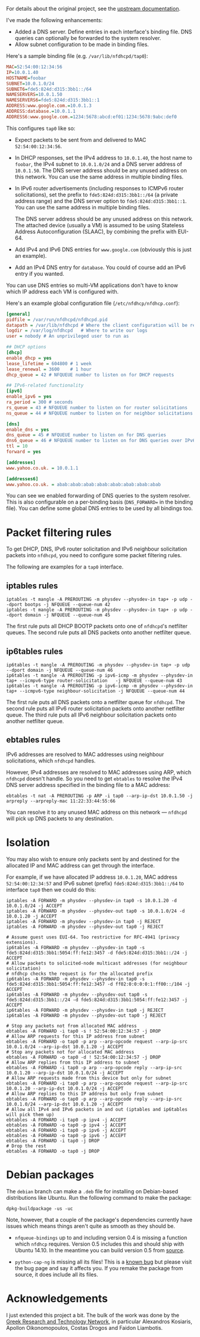 For details about the original project, see the [upstream documentation](https://www.synnefo.org/docs/nfdhcpd/latest/index.html).

I've made the following enhancements:

- Added a DNS server. Define entries in each interface's binding file. DNS queries can optionally be forwarded to the system resolver.
- Allow subnet configuration to be made in binding files.

Here's a sample binding file (e.g. `/var/lib/nfdhcpd/tap0`):

```ini
MAC=52:54:00:12:34:56
IP=10.0.1.40
HOSTNAME=foobar
SUBNET=10.0.1.0/24
SUBNET6=fde5:824d:d315:3bb1::/64
NAMESERVERS=10.0.1.50
NAMESERVERS6=fde5:824d:d315:3bb1::1
ADDRESS:www.google.com.=10.0.1.3
ADDRESS:database.=10.0.1.1
ADDRESS6:www.google.com.=1234:5678:abcd:ef01:1234:5678:9abc:def0
```

This configures `tap0` like so:

- Expect packets to be sent from and delivered to MAC `52:54:00:12:34:56`.

- In DHCP responses, set the IPv4 address to `10.0.1.40`, the host name to `foobar`, the IPv4 subnet to `10.0.1.0/24` and a DNS server address of `10.0.1.50`. The DNS server address should be any unused address on this network. You can use the same address in multiple binding files.

- In IPv6 router advertisements (including responses to ICMPv6 router solicitations), set the prefix to `fde5:824d:d315:3bb1::/64` (a private address range) and the DNS server option to `fde5:824d:d315:3bb1::1`. You can use the same address in multiple binding files.

  The DNS server address should be any unused address on this network. The attached device (usually a VM) is assumed to be using Stateless Address Autoconfiguration (SLAAC), by combining the prefix with EUI-64.

- Add IPv4 and IPv6 DNS entries for `www.google.com` (obviously this is just an example).

- Add an IPv4 DNS entry for `database`. You could of course add an IPv6 entry if you wanted.

You can use DNS entries so multi-VM applications don't have to know which IP address each VM is configured with.

Here's an example global configuration file (`/etc/nfdhcp/nfdhcp.conf`):

```ini
[general]
pidfile = /var/run/nfdhcpd/nfdhcpd.pid
datapath = /var/lib/nfdhcpd # Where the client configuration will be read from
logdir = /var/log/nfdhcpd   # Where to write our logs
user = nobody # An unprivileged user to run as

## DHCP options
[dhcp]
enable_dhcp = yes
lease_lifetime = 604800 # 1 week
lease_renewal = 3600 	# 1 hour
dhcp_queue = 42 # NFQUEUE number to listen on for DHCP requests

## IPv6-related functionality
[ipv6]
enable_ipv6 = yes
ra_period = 300 # seconds
rs_queue = 43 # NFQUEUE number to listen on for router solicitations
ns_queue = 44 # NFQUEUE number to listen on for neighbor solicitations

[dns]
enable_dns = yes
dns_queue = 45 # NFQUEUE number to listen on for DNS queries
dns6_queue = 46 # NFQUEUE number to listen on for DNS queries over IPv6
ttl = 10
forward = yes

[addresses]
www.yahoo.co.uk. = 10.0.1.1

[addresses6]
www.yahoo.co.uk. = abab:abab:abab:abab:abab:abab:abab:abab
```

You can see we enabled forwarding of DNS queries to the system resolver. This is also configurable on a per-binding basis (`DNS_FORWARD=` in the binding file). You can define some global DNS entries to be used by all bindings too.

# Packet filtering rules

To get DHCP, DNS, IPv6 router solicitation and IPv6 neighbour solicitation packets into `nfdhcpd`, you need to configure some packet filtering rules.

The following are examples for a `tap0` interface.

## iptables rules

```shell
iptables -t mangle -A PREROUTING -m physdev --physdev-in tap+ -p udp --dport bootps -j NFQUEUE --queue-num 42
iptables -t mangle -A PREROUTING -m physdev --physdev-in tap+ -p udp --dport domain -j NFQUEUE --queue-num 45
```

The first rule puts all DHCP BOOTP packets onto one of `nfdhcpd`'s netfilter queues.
The second rule puts all DNS packets onto another netfilter queue.

## ip6tables rules

```shell
ip6tables -t mangle -A PREROUTING -m physdev --physdev-in tap+ -p udp --dport domain -j NFQUEUE --queue-num 46
ip6tables -t mangle -A PREROUTING -p ipv6-icmp -m physdev --physdev-in tap+ --icmpv6-type router-solicitation   -j NFQUEUE --queue-num 43
ip6tables -t mangle -A PREROUTING -p ipv6-icmp -m physdev --physdev-in tap+ --icmpv6-type neighbour-solicitation -j NFQUEUE --queue-num 44
```

The first rule puts all DNS packets onto a netfilter queue for `nfdhcpd`. 
The second rule puts all IPv6 router solicitation packets onto another netfilter queue.
The third rule puts all IPv6 neighbour solicitation packets onto another netfilter queue.

## ebtables rules

IPv6 addresses are resolved to MAC addresses using neighbour solicitations, which `nfdhcpd` handles.

However, IPv4 addresses are resolved to MAC addresses using ARP, which `nfdhcpd` doesn't handle. So you need to get `ebtables` to resolve the IPv4 DNS server address specified in the binding file to a MAC address:

```shell
ebtables -t nat -A PREROUTING -p ARP -i tap0 --arp-ip-dst 10.0.1.50 -j arpreply --arpreply-mac 11:22:33:44:55:66
```

You can resolve it to any unused MAC address on this network &mdash; `nfdhcpd` will pick up DNS packets to any destination.

# Isolation

You may also wish to ensure only packets sent by and destined for the allocated IP and MAC address can get through the interface.

For example, if we have allocated IP address `10.0.1.20`, MAC address `52:54:00:12:34:57` and IPv6 subnet (prefix) `fde5:824d:d315:3bb1::/64` to interface `tap0` then we could do this:

```shell
iptables -A FORWARD -m physdev --physdev-in tap0 -s 10.0.1.20 -d 10.0.1.0/24 -j ACCEPT
iptables -A FORWARD -m physdev --physdev-out tap0 -s 10.0.1.0/24 -d 10.0.1.20 -j ACCEPT
iptables -A FORWARD -m physdev --physdev-in tap0 -j REJECT
iptables -A FORWARD -m physdev --physdev-out tap0 -j REJECT

# Assume guest uses EUI-64. Too restrictive for RFC-4941 (privacy extensions).
ip6tables -A FORWARD -m physdev --physdev-in tap0 -s fde5:824d:d315:3bb1:5054:ff:fe12:3457 -d fde5:824d:d315:3bb1::/24 -j ACCEPT
# Allow packets to solicited-node multicast addresses (for neighbour solicitation)
# nfdhcp checks the request is for the allocated prefix
ip6tables -A FORWARD -m physdev --physdev-in tap0 -s fde5:824d:d315:3bb1:5054:ff:fe12:3457 -d ff02:0:0:0:0:1:ff00::/104 -j ACCEPT
ip6tables -A FORWARD -m physdev --physdev-out tap0 -s fde5:824d:d315:3bb1::/24 -d fde5:824d:d315:3bb1:5054:ff:fe12:3457 -j ACCEPT
ip6tables -A FORWARD -m physdev --physdev-in tap0 -j REJECT
ip6tables -A FORWARD -m physdev --physdev-out tap0 -j REJECT

# Stop any packets not from allocated MAC address
ebtables -A FORWARD -i tap0 -s ! 52:54:00:12:34:57 -j DROP
# Allow ARP requests for this IP address from subnet
ebtables -A FORWARD -o tap0 -p arp --arp-opcode request --arp-ip-src 10.0.1.0/24 --arp-ip-dst 10.0.1.20 -j ACCEPT
# Stop any packets not for allocated MAC address
ebtables -A FORWARD -o tap0 -d ! 52:54:00:12:34:57 -j DROP
# Allow ARP replies from this IP address to subnet
ebtables -A FORWARD -i tap0 -p arp --arp-opcode reply --arp-ip-src 10.0.1.20 --arp-ip-dst 10.0.1.0/24 -j ACCEPT
# Allow ARP requests made from this device but only for subnet
ebtables -A FORWARD -i tap0 -p arp --arp-opcode request --arp-ip-src 10.0.1.20 --arp-ip-dst 10.0.1.0/24 -j ACCEPT
# Allow ARP replies to this IP address but only from subnet
ebtables -A FORWARD -o tap0 -p arp --arp-opcode reply --arp-ip-src 10.0.1.0/24 --arp-ip-dst 10.0.1.20 -j ACCEPT
# Allow all IPv4 and IPv6 packets in and out (iptables and ip6tables will pick them up)
ebtables -A FORWARD -i tap0 -p ipv4 -j ACCEPT
ebtables -A FORWARD -o tap0 -p ipv4 -j ACCEPT
ebtables -A FORWARD -i tap0 -p ipv6 -j ACCEPT
ebtables -A FORWARD -o tap0 -p ipv6 -j ACCEPT
ebtables -A FORWARD -i tap0 -j DROP
# Drop the rest
ebtables -A FORWARD -o tap0 -j DROP
```
# Debian packages

The `debian` branch can make a `.deb` file for installing on Debian-based distributions like Ubuntu. Run the following command to make the package:

```shell
dpkg-buildpackage -us -uc
```

Note, however, that a couple of the package's dependencies currently have issues which means things aren't quite as smooth as they should be.

- `nfqueue-bindings` up to and including version 0.4 is missing a function which `nfdhcp` requires. Version 0.5 includes this and should ship with Ubuntu 14.10. In the meantime you can build version 0.5 from [source](https://launchpad.net/ubuntu/+source/nfqueue-bindings/0.5-1).

- `python-cap-ng` is missing all its files! This is a [known bug](https://bugs.launchpad.net/ubuntu/+source/libcap-ng/+bug/1244384) but please visit the bug page and say it affects you. If you remake the package from source, it does include all its files.

# Acknowledgements

I just extended this project a bit. The bulk of the work was done by the [Greek Research and Technology Network](https://code.grnet.gr/projects/nfdhcpd), in particular Alexandros Kosiaris, Apollon Oikonomopoulos, Costas Drogos and Faidon Liambotis.
